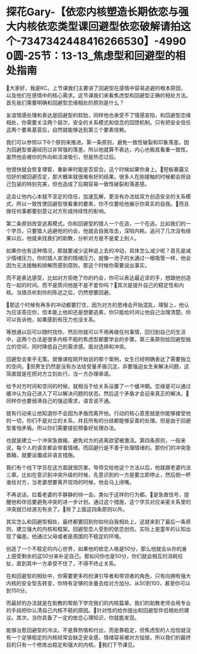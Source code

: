 # 探花Gary-【依恋内核塑造长期依恋与强大内核依恋类型课回避型依恋破解请拍这个-7347342448416266530】-49900圆-25节：13-13_焦虑型和回避型的相处指南

🎼大家好，我是KC。上节课我们主要讲了回避型在感情中容易逃避的根本原因，以及他们在感情中的核心需求。这节课我们来看焦虑型和回避型正确的相处方法。首先我们需要明确和回避型恋缘相处的原则是什么？

友谊情感处理和表达是回避型的软肋，同样他也承受不了情感宣陷，和回避型恋缘相处，你需要关注两个层次，安全的关系模式和信念的回馈机制。只有把安全信任这两个要素基营后，自然就能够达到第三个要素信赖。

我们可以参照以下6个原则来推进。第一条原则，避免一致性破裂和印象落差。因为回避型普遍经历过非常强的落差。所以他就算不表达，内心也极其看重一致性。虽然他会被你的外向和活泼吸引，但是热恋过后。

他很快就会恢复理智，重新审时能是否契合。这个时候如果你身上。🎼短板暴露又恰好的被回避否定，那大概率就很难有好的结果。很多人在刚接触的时候都会把自己包装的特别完美，但也造成了后期容易一致性破裂和落差感。

这会让他内心本就不坚定的信任，加速瓦解，更没有办法给双方创造安全的关系模式，所以一致性使回避型很看重的要素，你不仅要给他展示你真实的自我。🎼而且做任何事都要刻意让对方形成持续性的影响。

第二条原则改变逃离模式。你和回避型的猎人一个在追，一个在逃。比如我们的一个学员，只要猎人逃避他的约会，他就会自我攻击，深陷内耗。追问了几次没有结果以后，他就来找我们的助教，分析对方是不是爱上别人。

如果你也有这种情况，那就要减少这种追上去的冲动，具体怎么减少呢？首先是减少情绪压力，你的猎人宣泄的情绪压力，就像一池子的水通过一根吸管一样，他会因为无法接触和排解而感到腐败。那这个时候你需要说出事实。

而不是表达感受，比如对方拒绝了你的约会，你可以表达最近坚的手，想跟他创造在一起的时间。而不是质问他是不是不爱你吗？🎼其次是提升自己的稳定性和内核。当猎员听到你的陈述之后，仍然想要回避。

🎼那这个时候有再多的冲动都要打住，因为对方的思绪会开始混乱，理智上，他认为应该答应你，但本能上他却还是想要逃离，你只能给时间让他自己治理清楚。你可以告诉他，如果感到有压力也没关系。

等想通以后可以随时找你，然后你就可以不用再做任何事情，回归到自己的生活中，这两个办法是很多内核不稳的焦虑型都要学会的步骤。第三条原则给回避型独立的空间，同时降低自己的需求感。面对选择和冲突。

回避型会束手无策。就像课程刚开始说的那个案例，女生已经明确表达了需要独立的空间。🎼但男生仍然是没有办法给受量矛盾沉淀，非要强迫女生来解决问题，这简直就是在把对方立刻处行。当一方办理承诺。

给予对方时间和空间的时候，就相当于给关系设置了一个缓冲期。恋缘是可以通过缓冲认为自己进入了可以解决问题的状态。然后这个矛盾才会迎来真正的解决。🎼同样你也要弱滑自己的强迫需求，语言说不通。

就有行动来让他知道你不会因为矛盾而离开他。行动的核心意思就是你能够接受他的一切，你们不是对立的关系，并且所有的分歧都能够妥善的处理。但是由于回避型害怕矛盾。所以你们需要提前预备好处理办法。

也就是建立一个冲突急救箱，避免对方的逃离欲望被激活。第四条原则，一般来说，每个人的语言都会带着情绪。而回避行是不善于处理情绪的。那你们的冲突急救箱，就要设置成非语言措施。

我们有个线下学员在这方面就很厉害。导师交给他这个方法以后，他就跟老婆约法三章。比如在意识到冲突升级的时候，先意识到的一方是要立即停止，然后倒一杯谁给对方，当老婆想要离开现场的时候，他会马上闭嘴。

不再说话，拉着老婆的手静静的待一会。类似于这样的行为都。🎼是急救信号，提醒他和伴侣要避免冲突的进一步计划。通过这个措施，这个学员对应亲密关系里的冲突就已经游刃有余了。🎼除了上面这四条原则以外。

其实怎么和回避型相处，最终都要回到你如何自我相处上，这就来到了最后一条原则，建立强大的内核和框架。回避型恋人受到的依恋创伤。实际上是童年的认知出现了偏差。他通过父母或者是周围的不稳定的环境。

创造了一个不稳定的内心世界，如果他的依恋人格是50分，那么他就会从你的身上感受剩余的这50分来补足自己。那如问你也是50分，你们就会相互的消耗拉扯，直到其中一方承受不住了，不得不终止关系。

在和回避型的相处中，你需要更多的扮演引导者和带领者的角色，只有向拥有强大内核的安全型去转变，你特有足够的余量去给对方加分。从50到100，甚至你可以到150分。

而最好的办法就是在助教的帮助下学完我们的内核篇章。我们的助教老师会用专业的手段把你认清自己内核不稳的原因。🎼针对性的给你提出和回避型伴侣相处的建议。其次，当你具备了一定的依恋心理知识，你就能发现。

能够治愈回避型的冷淡，不是靠热情和付出，而是靠稳定，但焦虑型的人恰恰就没有一个足够稳定的内核经常会缺乏安全感，情绪容易被对方投居。所以我们的最终目的只有一个修炼出稳定和强大的内核。🎼我们下节课见。

